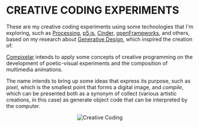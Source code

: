 # CREATIVE CODING EXPERIMENTS

These are my creative coding experiments using some technologies that I'm exploring, such as [Processing](https://processing.org/), [p5.js](https://p5js.org/), [Cinder](https://libcinder.org/), [openFrameworks](https://openframeworks.cc/), and others, based on my research about [Generative Design](https://github.com/DanielBrito/generative-design), which inspired the creation of:

[Compixelar](https://medium.com/compixelar) intends to apply some concepts of creative programming on the development of poetic-visual experiments and the composition of multimedia animations.

The name intends to bring up some ideas that express its purpose, such as *pixel*, which is the smallest point that forms a digital image, and *compile*, which can be presented both as a synonym of collect (various artistic creations, in this case) as generate object code that can be interpreted by the computer.

<div align="center">
<img alt="Creative Coding" src="https://github.com/DanielBrito/creative-coding-experiments/raw/master/CodingExperiments/creative-coding-experiment.gif">
</div>
